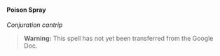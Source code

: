 #### Poison Spray
<!-- markdownlint-disable-next-line no-emphasis-as-heading -->
_Conjuration cantrip_

> **Warning:**
> This spell has not yet been transferred from the Google Doc.
